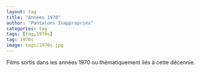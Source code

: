 ```yaml
---
layout: tag
title: "Années 1970"
author: "Pantalons Inappropriés"
categories: tag
tags: [tag,1970s]
tag: 1970s
image: tags/1970s.jpg
---
```


Films sortis dans les années 1970 ou thématiquement liés à cette décennie.
